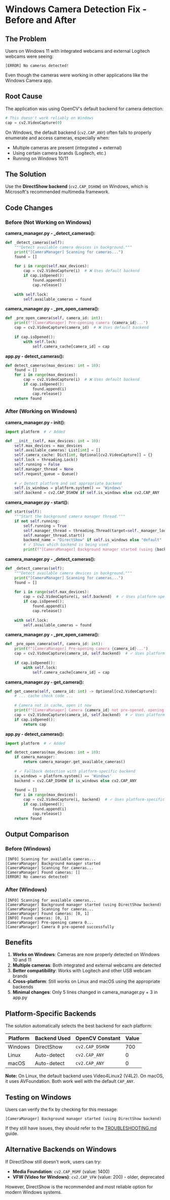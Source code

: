 # Windows Camera Detection Fix - Before and After

## The Problem

Users on Windows 11 with integrated webcams and external Logitech webcams were seeing:
```
[ERROR] No cameras detected!
```

Even though the cameras were working in other applications like the Windows Camera app.

## Root Cause

The application was using OpenCV's default backend for camera detection:

```python
# This doesn't work reliably on Windows
cap = cv2.VideoCapture(0)
```

On Windows, the default backend (`cv2.CAP_ANY`) often fails to properly enumerate and access cameras, especially when:
- Multiple cameras are present (integrated + external)
- Using certain camera brands (Logitech, etc.)
- Running on Windows 10/11

## The Solution

Use the **DirectShow backend** (`cv2.CAP_DSHOW`) on Windows, which is Microsoft's recommended multimedia framework.

## Code Changes

### Before (Not Working on Windows)

**camera_manager.py - _detect_cameras():**
```python
def _detect_cameras(self):
    """Detect available camera devices in background."""
    print("[CameraManager] Scanning for cameras...")
    found = []
    
    for i in range(self.max_devices):
        cap = cv2.VideoCapture(i)  # ❌ Uses default backend
        if cap.isOpened():
            found.append(i)
            cap.release()
    
    with self.lock:
        self.available_cameras = found
```

**camera_manager.py - _pre_open_camera():**
```python
def _pre_open_camera(self, camera_id: int):
    print(f"[CameraManager] Pre-opening camera {camera_id}...")
    cap = cv2.VideoCapture(camera_id)  # ❌ Uses default backend
    
    if cap.isOpened():
        with self.lock:
            self.camera_cache[camera_id] = cap
```

**app.py - detect_cameras():**
```python
def detect_cameras(max_devices: int = 10):
    found = []
    for i in range(max_devices):
        cap = cv2.VideoCapture(i)  # ❌ Uses default backend
        if cap.isOpened():
            found.append(i)
            cap.release()
    return found
```

### After (Working on Windows)

**camera_manager.py - __init__():**
```python
import platform  # ✓ Added

def __init__(self, max_devices: int = 10):
    self.max_devices = max_devices
    self.available_cameras: List[int] = []
    self.camera_cache: Dict[int, Optional[cv2.VideoCapture]] = {}
    self.lock = threading.Lock()
    self.running = False
    self.manager_thread = None
    self.request_queue = Queue()
    
    # ✓ Detect platform and set appropriate backend
    self.is_windows = platform.system() == 'Windows'
    self.backend = cv2.CAP_DSHOW if self.is_windows else cv2.CAP_ANY
```

**camera_manager.py - start():**
```python
def start(self):
    """Start the background camera manager thread."""
    if not self.running:
        self.running = True
        self.manager_thread = threading.Thread(target=self._manager_loop, daemon=True)
        self.manager_thread.start()
        backend_name = "DirectShow" if self.is_windows else "default"
        # ✓ Shows which backend is being used
        print(f"[CameraManager] Background manager started (using {backend_name} backend)")
```

**camera_manager.py - _detect_cameras():**
```python
def _detect_cameras(self):
    """Detect available camera devices in background."""
    print("[CameraManager] Scanning for cameras...")
    found = []
    
    for i in range(self.max_devices):
        cap = cv2.VideoCapture(i, self.backend)  # ✓ Uses platform-specific backend
        if cap.isOpened():
            found.append(i)
            cap.release()
    
    with self.lock:
        self.available_cameras = found
```

**camera_manager.py - _pre_open_camera():**
```python
def _pre_open_camera(self, camera_id: int):
    print(f"[CameraManager] Pre-opening camera {camera_id}...")
    cap = cv2.VideoCapture(camera_id, self.backend)  # ✓ Uses platform-specific backend
    
    if cap.isOpened():
        with self.lock:
            self.camera_cache[camera_id] = cap
```

**camera_manager.py - get_camera():**
```python
def get_camera(self, camera_id: int) -> Optional[cv2.VideoCapture]:
    # ... cache check code ...
    
    # Camera not in cache, open it now
    print(f"[CameraManager] Camera {camera_id} not pre-opened, opening now...")
    cap = cv2.VideoCapture(camera_id, self.backend)  # ✓ Uses platform-specific backend
    if cap.isOpened():
        return cap
```

**app.py - detect_cameras():**
```python
import platform  # ✓ Added

def detect_cameras(max_devices: int = 10):
    if camera_manager:
        return camera_manager.get_available_cameras()
    
    # ✓ Fallback detection with platform-specific backend
    is_windows = platform.system() == 'Windows'
    backend = cv2.CAP_DSHOW if is_windows else cv2.CAP_ANY
    
    found = []
    for i in range(max_devices):
        cap = cv2.VideoCapture(i, backend)  # ✓ Uses platform-specific backend
        if cap.isOpened():
            found.append(i)
            cap.release()
    return found
```

## Output Comparison

### Before (Windows)
```
[INFO] Scanning for available cameras...
[CameraManager] Background manager started
[CameraManager] Scanning for cameras...
[CameraManager] Found cameras: []
[ERROR] No cameras detected!
```

### After (Windows)
```
[INFO] Scanning for available cameras...
[CameraManager] Background manager started (using DirectShow backend)
[CameraManager] Scanning for cameras...
[CameraManager] Found cameras: [0, 1]
[INFO] Found cameras: [0, 1]
[CameraManager] Pre-opening camera 0...
[CameraManager] Camera 0 pre-opened successfully
```

## Benefits

1. **Works on Windows**: Cameras are now properly detected on Windows 10 and 11
2. **Multiple cameras**: Both integrated and external webcams are detected
3. **Better compatibility**: Works with Logitech and other USB webcam brands
4. **Cross-platform**: Still works on Linux and macOS using the appropriate backends
5. **Minimal changes**: Only 5 lines changed in camera_manager.py + 3 in app.py

## Platform-Specific Backends

The solution automatically selects the best backend for each platform:

| Platform | Backend Used | OpenCV Constant | Value |
|----------|-------------|-----------------|-------|
| Windows | DirectShow | `cv2.CAP_DSHOW` | 700 |
| Linux | Auto-detect | `cv2.CAP_ANY` | 0 |
| macOS | Auto-detect | `cv2.CAP_ANY` | 0 |

**Note:** On Linux, the default backend uses Video4Linux2 (V4L2). On macOS, it uses AVFoundation. Both work well with the default `CAP_ANY`.

## Testing on Windows

Users can verify the fix by checking for this message:
```
[CameraManager] Background manager started (using DirectShow backend)
```

If they still have issues, they should refer to the [TROUBLESHOOTING.md](TROUBLESHOOTING.md) guide.

## Alternative Backends on Windows

If DirectShow still doesn't work, users can try:
- **Media Foundation**: `cv2.CAP_MSMF` (value: 1400)
- **VFW (Video for Windows)**: `cv2.CAP_VFW` (value: 200) - older, deprecated

However, DirectShow is the recommended and most reliable option for modern Windows systems.
